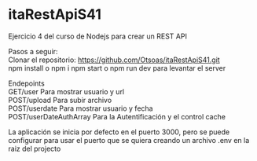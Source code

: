 # itaRestApiS41
  
Ejercicio 4 del curso de Nodejs para crear un REST API  

Pasos a seguir:  
Clonar el repositorio: https://github.com/Otsoas/itaRestApiS41.git  
npm install o npm i
npm start o npm run dev para levantar el server

Endepoints  
GET/user Para mostrar  usuario y url  
POST/upload Para subir archivo    
POST/userdate Para mostrar usuario y fecha   
POST/userDateAuthArray Para la Autentificación y el control cache    
  
La aplicación se inicia por defecto en el puerto 3000, pero se puede configurar para usar el puerto que se quiera creando un archivo .env en la raiz del projecto    


 
